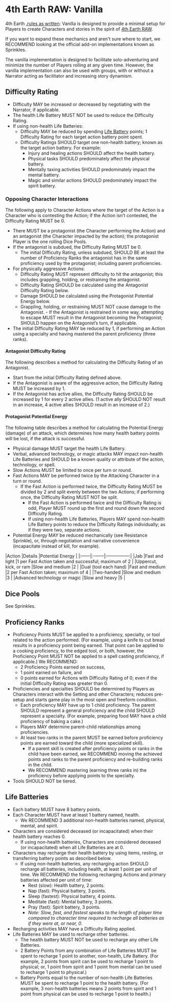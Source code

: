 # 4th Earth RAW: Vanilla

4th Earth [.rules as written](RAW): Vanilla is designed to provide a minimal setup for Players to create Characters and stories in the spirit of [4th Earth RAW](/).

If you want to expand these mechanics and aren't sure where to start, we RECOMMEND looking at the official add-on implementations known as Sprinkles.

The vanilla implementation is designed to facilitate solo-adventuring and minimize the number of Players rolling at any given time. However, the vanilla implementation can also be used with groups, with or without a Narrator acting as facilitator and increasing story dynamism.

## Difficulty Rating

- Difficulty MAY be increased or decreased by negotiating with the Narrator, if applicable.
- The health Life Battery MUST NOT be used to reduce the Difficulty Rating.
- If using non-health Life Batteries:
    - Difficulty MAY be reduced by spending [Life Battery](#life-batteries) points; 1 Difficulty Rating for each target action battery point spent.
    - Difficulty Ratings SHOULD target one non-health battery; known as the target action battery. For example:
	    - Injury and healing actions SHOULD affect the health battery.
	    - Physical tasks SHOULD predominately affect the physical battery.
	    - Mentally taxing activities SHOULD predominately impact the mental battery.
	    - Magic and similar actions SHOULD predominately impact the spirit battery.

### Opposing Character Interactions

The following apply to Character Actions where the target of the Action is a Character who is contesting the Action; if the Action isn’t contested, the Difficulty Rating MUST be 0.

- There MUST be a protagonist (the Character performing the Action) and an antagonist (the Character impacted by the action); the protagonist Player is the one rolling Dice Pools.
- If the antagonist is subdued, the Difficulty Rating MUST be 0.
    - The initial Difficulty Rating, unless subdued, SHOULD BE at least the number of Proficiency Ranks the antagonist has in the same proficiency used by the protagonist; including parent proficiencies.
- For physically aggressive Actions:
	- Difficulty Rating MUST represent difficulty to hit the antagonist; this includes grappling, holding, or restraining the antagonist.
	- Difficulty Rating SHOULD be calculated using the Antagonist Difficulty Rating below.
	- Damage SHOULD be calculated using the Protagonist Potential Energy below.
	- Grappling, holding, or restraining MUST NOT cause damage to the Antagonist.
			- If the Antagonist is restrained in some way, attempting to escape MUST result in the Antagonist becoming the Protagonist; SHOULD happen on the Antagonist’s turn, if applicable.
- The initial Difficulty Rating MAY be reduced by 1, if performing an Action using a specialty and having mastered the parent proficiency (three ranks).

#### Antagonist Difficulty Rating

The following describes a method for calculating the Difficulty Rating of an Antagonist.

- Start from the initial Difficulty Rating defined above.
- If the Antagonist is aware of the aggressive action, the Difficulty Rating MUST be increased by 1.
- If the Antagonist has active allies, the Difficulty Rating SHOULD be increased by 1 for every 2 active allies. (1 active ally SHOULD NOT result in an increase, 4 active allies SHOULD result in an increase of 2.)

#### Protagonist Potential Energy

The following table describes a method for calculating the Potential Energy (damage) of an attack, which determines how many health battery points will be lost, if the attack is successful.

- Physical damage MUST target the health Life Battery.
- Verbal, advanced technology, or magic attacks MAY impact non-health Life Batteries and SHOULD be a known quality or attribute of the action, technology, or spell.
- Slow Actions MUST be limited to once per turn or round.
- Fast Actions MAY be performed twice by the Attacking Character in a turn or round.
	- If the Fast Action is performed twice, the Difficulty Rating MUST be divided by 2 and split evenly between the two Actions; if performing once, the Difficulty Rating MUST NOT be split.
		- If the Fast Action is performed twice and the Difficulty Rating is odd, Player MUST round up the first and round down the second Difficulty Rating.
		- If using non-health Life Batteries, Players MAY spend non-health Life Battery points to reduce the Difficulty Ratings individually; as if they were two, separate actions.
- Potential Energy MAY be reduced mechanically (see Resistance Sprinkle), or, through negotiation and narrative convenience (incapacitate instead of kill, for example).

|Action |Details |Potential Energy |
|:——|:-——|:—————:|
|Jab    |Fast and light |1 per Fast Action taken and successful; maximum of 2 |
|Uppercut, kick, or ram |Slow and medium |2 |
|Dual (tool each hand) |Fast and medium |2 per Fast Action taken; maximum of 4 |
|Two-handed |Slow and medium |3 |
|Advanced technology or magic |Slow and heavy |5 |

## Dice Pools

See Sprinkles.

## Proficiency Ranks

- Proficiency Points MUST be applied to a proficiency, specialty, or tool related to the action performed. (For example, using a knife to cut bread results in a proficiency point being earned. That point can be applied to a cooking proficiency, to the edged tool, or both, however, the Proficiency Point MUST NOT be applied to a spell casting proficiency, if applicable.) We RECOMMEND:
	- 2 Proficiency Points earned on success,
	- 1 point earned on failure, and
	- 0 points earned for Actions with Difficulty Rating of 0; even if the initial Difficulty Rating was greater than 0.
- Proficiencies and specialties SHOULD be determined by Players as Characters interact with the Setting and other Characters; reduces pre-setup and starts game play in the most open and freeform condition.
	- Each proficiency MAY have up to 1 child proficiency. The parent SHOULD represent a general proficiency and the child SHOULD represent a specialty. (For example, preparing food MAY have a child proficiency of baking a cake.)
	- Players MAY determine parent-child relationships among proficiencies.
	- At least two ranks in the parent MUST be earned before proficiency points are earned toward the child (more specialized skill).
		- If a parent skill is created after proficiency points or ranks in the child have been earned, we RECOMMEND moving the achieved points and ranks to the parent proficiency and re-building ranks in the child.
		- We RECOMMEND mastering (earning three ranks in) the proficiency before applying points to the specialty.
- Tools SHOULD NOT be tiered.

## Life Batteries

- Each battery MUST have 8 battery points.
- Each Character MUST have at least 1 battery named, health.
	- We RECOMMEND 3 additional non-health batteries named, physical, mental, and spirit.
- Characters are considered deceased (or incapacitated) when their health battery reaches 0.
	- If using non-health batteries, Characters are considered deceased (or incapacitated) when all Life Batteries are at 0.
- Characters may recharge their health battery by using items, resting, or transferring battery points as described below.
	- If using non-health batteries, any recharging action SHOULD recharge all batteries, including health, at least 1 point per unit of time. We RECOMMEND the following recharging Actions and primary batteries affected per unit of time:
	   - Rest (slow): Health battery, 2 points.
	   - Nap (fast): Physical battery, 3 points.
	   - Sleep (fastest): Physical battery, 4 points.
	   - Meditate (fast): Mental battery, 3 points.
	   - Pray (fast): Spirit battery, 3 points.
	   - *Note: Slow, fast, and fastest speaks to the length of player time compared to character time required to recharge all batteries as if they were at, or near, 0.*
- Recharging activities MAY have a Difficulty Rating applied.
- Life Batteries MAY be used to recharge other batteries.
	- The health battery MUST NOT be used to recharge any other Life Batteries.
	- 2 Battery Points from any combination of Life Batteries MUST be spent to recharge 1 point to another, non-health, Life Battery. (For example, 2 points from spirit can be used to recharge 1 point to physical; or, 1 point from spirit and 1 point from mental can be used to recharge 1 point to physical.)
	- Battery Points equal to the number of non-health Life Batteries MUST be spent to recharge 1 point to the health battery. (For example, 3 non-health batteries means 2 points from spirit and 1 point from physical can be used to recharge 1 point to health.)